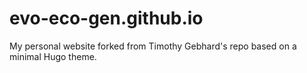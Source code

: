 # evo-eco-gen.github.io
My personal website forked from Timothy Gebhard's repo based on a minimal Hugo theme.
